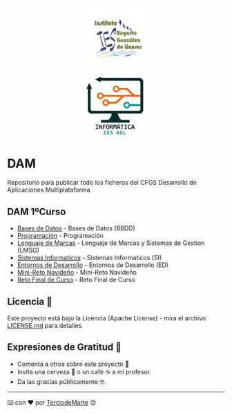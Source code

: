<div align="center">
<img src="https://github.com/TerciodeMarte/DAM/blob/main/agusto-logo.png"  style="width: 30%"  />
<br>
<img src="https://github.com/TerciodeMarte/DAM/blob/main/departamento-logo.png" style="width: 30%"  />
</div>

# DAM
Repositorio para publicar todo los ficheros del CFGS Desarrollo de Aplicaciones Multiplataforma
## DAM 1ºCurso
* [Bases de Datos](https://github.com/TerciodeMarte/DAM/tree/main/DAM-1/BBDD) - Bases de Datos (BBDD)
* [Programación](https://github.com/TerciodeMarte/DAM/tree/main/DAM-1/PROGRAMACION) - Programación 
* [Lenguaje de Marcas](https://github.com/TerciodeMarte/DAM/tree/main/DAM-1/LMSG) - Lenguaje de Marcas y Sistemas de Gestion (LMSG)
* [Sistemas Informaticos](https://github.com/TerciodeMarte/DAM/tree/main/DAM-1/SI) - Sistemas Informaticos (SI)
* [Entornos de Desarrollo](https://github.com/TerciodeMarte/DAM/tree/main/DAM-1/ED) - Entornos de Desarrollo (ED)
* [Mini-Reto Navideño](https://github.com/TerciodeMarte/DAM/tree/main/DAM-1/Reto%20Navidad) - Mini-Reto Navideño
* [Reto Final de Curso](https://github.com/TerciodeMarte/RetoFinalCurso1) - Reto Final de Curso

## Licencia 📄

Este proyecto está bajo la Licencia (Apache License) - mira el archivo [LICENSE.md](LICENSE.md) para detalles

## Expresiones de Gratitud 🎁

* Comenta a otros sobre este proyecto 📢
* Invita una cerveza 🍺 o un café ☕ a mi profesor. 
* Da las gracias públicamente 🤓.

---
⌨️ con ❤️ por [TerciodeMarte](https://github.com/TerciodeMarte) 😊
